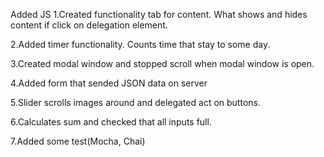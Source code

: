 Added JS
1.Created functionality tab for content.
What shows and hides content if click on delegation element.

2.Added timer functionality. Counts time that  stay to some day.

3.Created modal window and  stopped scroll when modal window is open.

4.Added form that sended JSON data on server

5.Slider scrolls images around and delegated act on buttons.

6.Calculates sum and checked that all inputs full.

7.Added some test(Mocha, Chai)